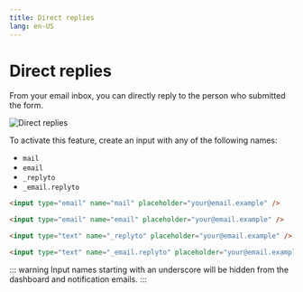 ```yaml
---
title: Direct replies
lang: en-US
---
```


# Direct replies

From your email inbox, you can directly reply to the person who submitted the form.

![Direct replies](../.vuepress/public/direct-replies.png)

To activate this feature, create an input with any of the following names:

- `mail`
- `email`
- `_replyto`
- `_email.replyto`

```html
<input type="email" name="mail" placeholder="your@email.example" />
```

```html
<input type="email" name="email" placeholder="your@email.example" />
```

```html
<input type="text" name="_replyto" placeholder="your@email.example" />
```

```html
<input type="text" name="_email.replyto" placeholder="your@email.example" />
```

::: warning
Input names starting with an underscore will be hidden from the dashboard and notification emails.
:::

